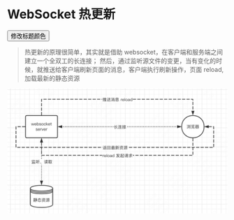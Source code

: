 # WebSocket 热更新

<button id="btn">修改标题颜色</button>

> 热更新的原理很简单，其实就是借助 websocket，在客户端和服务端之间建立一个全双工的长连接；
> 然后，通过监听源文件的变更，当有变化的时候，就推送给客户端刷新页面的消息，客户端执行刷新操作，页面 reload,加载最新的静态资源

![](./public/assets/WechatIMG87.png)
